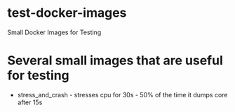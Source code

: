 # test-docker-images
Small Docker Images for Testing

# Several small images that are useful for testing 

* stress_and_crash - stresses cpu for 30s - 50% of the time it dumps core after 15s
